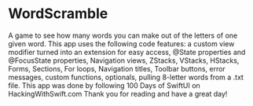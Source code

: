 # WordScramble
A game to see how many words you can make out of the letters of one given word. 
This app uses the following code features: a custom view modifier turned into an extension for easy access, @State properties and @FocusState properties, Navigation views, ZStacks, VStacks, HStacks, Forms, Sections, For loops, Navigation titles, Toolbar buttons, error messages, custom functions, optionals, pulling 8-letter words from a .txt file.
This app was done by following 100 Days of SwiftUI on HackingWithSwift.com
Thank you for reading and have a great day!
